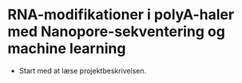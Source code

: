 # RNA-modifikationer i polyA-haler med Nanopore-sekventering og machine learning

- Start med at læse projektbeskrivelsen. 

